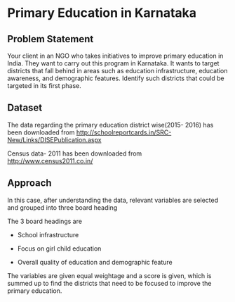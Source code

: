 # Primary Education in Karnataka
## Problem Statement 
 Your client in an NGO who takes initiatives to improve primary education in India. They want to carry out this program in Karnataka. It wants to target districts that fall behind in areas such as education infrastructure, education awareness, and demographic features. Identify such districts that could be targeted in its first phase.
 
##  Dataset 
The data regarding the primary education district wise(2015- 2016)  has been downloaded from http://schoolreportcards.in/SRC-New/Links/DISEPublication.aspx

Census data- 2011 has been downloaded from http://www.census2011.co.in/


## Approach 
In this case, after understanding the data, relevant variables are selected and grouped into three board heading 

 The 3 board headings are
 
- School infrastructure

- Focus on girl child education

- Overall quality of education and demographic feature

The variables are given equal weightage and  a score is given, which is summed up to find the districts that need to be focused to improve the primary education. 
